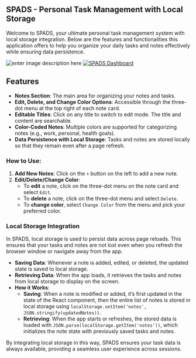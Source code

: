 ## SPADS - Personal Task Management with Local Storage

Welcome to SPADS, your ultimate personal task management system with local storage integration. Below are the features and functionalities this application offers to help you organize your daily tasks and notes effectively while ensuring data persistence.

![enter image description here](https://i.ibb.co/TBXCB6G/Notes.png)
[![SPADS Dashboard](https://i.ibb.co/TBXCB6G/Notes.png)]([https://your-website-link.com](https://stickypads.netlify.app/))


## Features

-   **Notes Section**: The main area for organizing your notes and tasks.
-   **Edit, Delete, and Change Color Options**: Accessible through the three-dot menu at the top right of each note card.
-   **Editable Titles**: Click on any title to switch to edit mode. The title and content are searchable.
-   **Color-Coded Notes**: Multiple colors are supported for categorizing notes (e.g., work, personal, health goals).
-   **Data Persistence with Local Storage**: Tasks and notes are stored locally so that they remain even after a page refresh.

### How to Use:

1.  **Add New Notes**: Click on the `+` button on the left to add a new note.
2.  **Edit/Delete/Change Color**:
    -   To **edit** a note, click on the three-dot menu on the note card and select `Edit`.
    -   To **delete** a note, click on the three-dot menu and select `Delete`.
    -   To **change color**, select `Change Color` from the menu and pick your preferred color.

### Local Storage Integration

In SPADS, local storage is used to persist data across page reloads. This ensures that your tasks and notes are not lost even when you refresh the browser window or navigate away from the app.

-   **Saving Data**: Whenever a note is added, edited, or deleted, the updated state is saved to local storage.
-   **Retrieving Data**: When the app loads, it retrieves the tasks and notes from local storage to display on the screen.
-   **How it Works**:
    -   **Saving**: When a note is modified or added, it’s first updated in the state of the React component, then the entire list of notes is stored in local storage using `localStorage.setItem('notes', JSON.stringify(updatedNotes))`.
    -   **Retrieving**: When the app starts or refreshes, the stored data is loaded with `JSON.parse(localStorage.getItem('notes'))`, which initializes the note state with previously saved tasks and notes.

By integrating local storage in this way, SPADS ensures your task data is always available, providing a seamless user experience across sessions.
